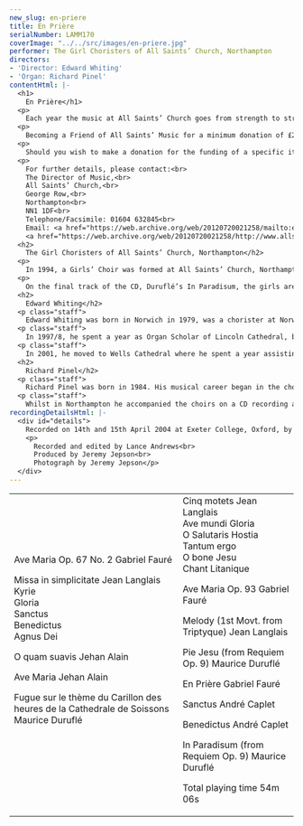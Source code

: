 ```yaml
---
new_slug: en-priere
title: En Prière
serialNumber: LAMM170
coverImage: "../../src/images/en-priere.jpg"
performer: The Girl Choristers of All Saints’ Church, Northampton
directors:
- 'Director: Edward Whiting'
- 'Organ: Richard Pinel'
contentHtml: |-
  <h1>
    En Prière</h1>
  <p>
    Each year the music at All Saints’ Church goes from strength to strength. Services in the church are usually sung by the choir of boys and men - an unbroken tradition dating back over 450 years. Alongside this, a separate girls’ choir sings regularly. Concerts and recitals given by the church’s own musicians and visiting artists also form part of the busy music programme. The choirs have made three recordings on the Lammas label, and regularly undertake foreign tours, most recently to Rhode Island, New York and France, and in the coming year to Italy, Germany and Switzerland.</p>
  <p>
    Becoming a Friend of All Saints’ Music for a minimum donation of £25, makes you a part of the flourishing musical tradition that exists within and around All Saints. It also means you receive FOASM News with details of future events, and it entitles you to free admission to various concerts including the Lunchtime Live recitals which take place in June and July each year.</p>
  <p>
    Should you wish to make a donation for the funding of a specific item, for example a new set of music or a new cassock, or to sponsor future recordings or tours, please contact us, and FOASM would be delighted to mark and recognise your gift.</p>
  <p>
    For further details, please contact:<br>
    The Director of Music,<br>
    All Saints’ Church,<br>
    George Row,<br>
    Northampton<br>
    NN1 1DF<br>
    Telephone/Facsimile: 01604 632845<br>
    Email: <a href="https://web.archive.org/web/20120720021258/mailto:edward.whiting@btconnect.com">Edward Whiting</a><br>
    <a href="https://web.archive.org/web/20120720021258/http://www.allsaintschurchnorthampton.co.uk/">All Saints' Northampton website.</a></p>
  <h2>
    The Girl Choristers of All Saints’ Church, Northampton</h2>
  <p>
    In 1994, a Girls’ Choir was formed at All Saints’ Church, Northampton, to complement the choir of Boys and Men which has sung for services for over 450 years. This recording was made to mark this tenth anniversary. The girls sing twice each week, on Tuesdays and Thursdays, as well as joining the Layclerks and Choral Scholars for occasional Sunday services. They regularly sing for major services, and have recently performed Duruflé’s Requiem and Britten’s Ceremony of Carols at the Liturgies for All Souls’ Day and Candlemas. The girls have undertaken tours with the men of the choir to South Carolina, Tuscany and France.</p>
  <p>
    On the final track of the CD, Duruflé’s In Paradisum, the girls are joined by a specially assembled group of Oxford-based gentlemen.</p>
  <h2>
    Edward Whiting</h2>
  <p class="staff">
    Edward Whiting was born in Norwich in 1979, was a chorister at Norwich Cathedral, and was educated at Norwich School.</p>
  <p class="staff">
    In 1997/8, he spent a year as Organ Scholar of Lincoln Cathedral, before taking up the Organ Scholarship at The Queen’s College, Oxford, where he read for a degree in music. Whilst at Queen’s, he appeared with the choir on tours to Spain, France and America, and conducted the twentieth century repertoire on their 2001 disc of Passiontide Music, Christ Rising.</p>
  <p class="staff">
    In 2001, he moved to Wells Cathedral where he spent a year assisting Malcolm Archer and Rupert Gough. In September 2002, he took up the post of Director of Music at All Saints, where he directs the boys, girls, choral scholars and layclerks in the five weekly sung services. In the past year, the choir has toured America and France, and premiered new works by Robert Walker, David Sanger and Malcolm Archer. Future plans include tours with the choir to Germany, Switzerland and Italy.</p>
  <h2>
    Richard Pinel</h2>
  <p class="staff">
    Richard Pinel was born in 1984. His musical career began in the choir of All Saints’ Church, Northampton, which he joined at the age of 7. After going through the ranks of chorister, organ scholar and spending two long periods jointly directing the choir, he took up the organ scholarship at Magdalen College, Oxford in 2002.</p>
  <p class="staff">
    Whilst in Northampton he accompanied the choirs on a CD recording and on tour in Tuscany. In Oxford his duties include accompanying the regular daily worship, lately having played for the choir in a concert in Milan Cathedral and on a recording. Richard is also an active composer and his music has recently been enjoyed by HRH The Prince of Wales. In his spare time he is reading for a degree in music, and enjoys walking, reading, fine ales and watching the college deer graze outside his bedroom window.</p>
recordingDetailsHtml: |-
  <div id="details">
    Recorded on 14th and 15th April 2004 at Exeter College, Oxford, by kind permission of the Rector and Fellows.
    <p>
      Recorded and edited by Lance Andrews<br>
      Produced by Jeremy Jepson<br>
      Photograph by Jeremy Jepson</p>
  </div>
---
```


<table class="tracktable">
  <tbody>
    <tr>
      <td class="column1">
        Ave Maria Op. 67 No. 2 <span class="composer">Gabriel Fauré</span>
        <p>
          Missa in simplicitate <span class="composer">Jean Langlais</span><br>
          Kyrie<br>
          Gloria<br>
          Sanctus<br>
          Benedictus<br>
          Agnus Dei</p>
        <p>
          O quam suavis<span class="composer"> Jehan Alain</span></p>
        <p>
          Ave Maria <span class="composer">Jehan Alain</span></p>
        <p>
          Fugue sur le thème du Carillon des heures de la Cathedrale de Soissons <span class="composer"> Maurice Duruflé</span></p>
        <p>
           </p>
      </td>
      <td class="column2">
        Cinq motets <span class="composer">Jean Langlais<br>
        </span>Ave mundi Gloria<br>
        O Salutaris Hostia<br>
        Tantum ergo<br>
        O bone Jesu<br>
        Chant Litanique
        <p>
          Ave Maria Op. 93 <span class="composer">Gabriel Fauré</span></p>
        <p>
          Melody (1st Movt. from Triptyque) <span class="composer">Jean Langlais</span></p>
        <p>
          Pie Jesu (from Requiem Op. 9) <span class="composer">Maurice Duruflé</span></p>
        <p>
          En Prière <span class="composer">Gabriel Fauré</span></p>
        <p>
          Sanctus <span class="composer">André Caplet</span></p>
        <p>
          Benedictus <span class="composer">André Caplet</span></p>
        <p>
          In Paradisum (from Requiem Op. 9) <span class="composer">Maurice Duruflé</span></p>
        <p>					<span id="playingtime">Total playing time 54m 06s</span></p>
      </td>
    </tr>
  </tbody>
</table>
